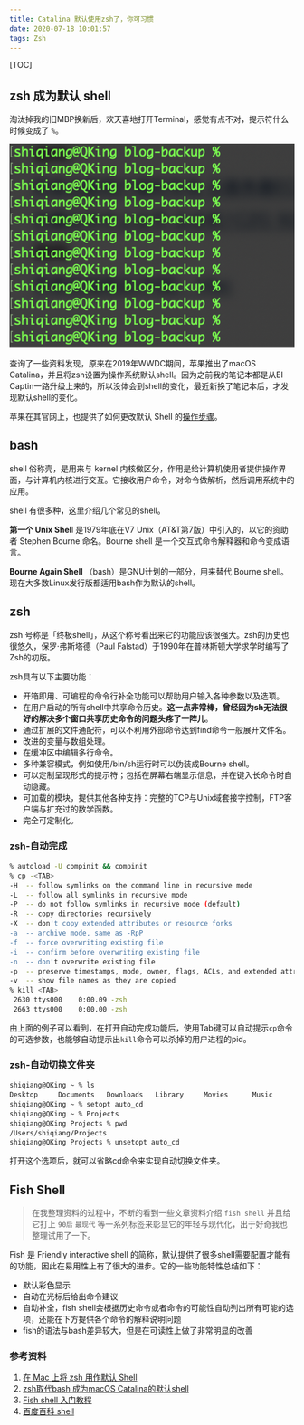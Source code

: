 ```yaml
---
title: Catalina 默认使用zsh了，你可习惯
date: 2020-07-18 10:01:57
tags: Zsh
---
```


[TOC]

## zsh 成为默认 shell

淘汰掉我的旧MBP换新后，欢天喜地打开Terminal，感觉有点不对，提示符什么时候变成了 `%`。

![image-20200718223437348](20200718-zsh-and-bash/image-20200718223437348.png)

查询了一些资料发现，原来在2019年WWDC期间，苹果推出了macOS Catalina，并且将zsh设置为操作系统默认shell。因为之前我的笔记本都是从EI Captin一路升级上来的，所以没体会到shell的变化，最近新换了笔记本后，才发现默认shell的变化。

苹果在其官网上，也提供了如何更改默认 Shell 的[操作步骤](https://support.apple.com/zh-cn/HT208050)。

## bash

shell 俗称壳，是用来与 kernel 内核做区分，作用是给计算机使用者提供操作界面，与计算机内核进行交互。它接收用户命令，对命令做解析，然后调用系统中的应用。

shell 有很多种，这里介绍几个常见的shell。

**第一个 Unix Shel**l 是1979年底在V7 Unix（AT&T第7版）中引入的，以它的资助者 Stephen Bourne 命名。Bourne shell 是一个交互式命令解释器和命令变成语言。

**Bourne Again Shell** （bash）是GNU计划的一部分，用来替代 Bourne shell。现在大多数Linux发行版都适用bash作为默认的shell。

## zsh

zsh 号称是「终极shell」，从这个称号看出来它的功能应该很强大。zsh的历史也很悠久，保罗·弗斯塔德（Paul Falstad）于1990年在普林斯顿大学求学时编写了Zsh的初版。

zsh具有以下主要功能：

- 开箱即用、可编程的命令行补全功能可以帮助用户输入各种参数以及选项。
- 在用户启动的所有shell中共享命令历史。**这一点非常棒，曾经因为sh无法很好的解决多个窗口共享历史命令的问题头疼了一阵儿**。
- 通过扩展的文件通配符，可以不利用外部命令达到find命令一般展开文件名。
- 改进的变量与数组处理。
- 在缓冲区中编辑多行命令。
- 多种兼容模式，例如使用/bin/sh运行时可以伪装成Bourne shell。
- 可以定制呈现形式的提示符；包括在屏幕右端显示信息，并在键入长命令时自动隐藏。
- 可加载的模块，提供其他各种支持：完整的TCP与Unix域套接字控制，FTP客户端与扩充过的数学函数。
- 完全可定制化。

### zsh-自动完成

```sh
% autoload -U compinit && compinit
% cp -<TAB>
-H  -- follow symlinks on the command line in recursive mode
-L  -- follow all symlinks in recursive mode
-P  -- do not follow symlinks in recursive mode (default)
-R  -- copy directories recursively
-X  -- don't copy extended attributes or resource forks
-a  -- archive mode, same as -RpP
-f  -- force overwriting existing file
-i  -- confirm before overwriting existing file
-n  -- don't overwrite existing file
-p  -- preserve timestamps, mode, owner, flags, ACLs, and extended attributes
-v  -- show file names as they are copied
% kill <TAB>
 2630 ttys000    0:00.09 -zsh                                                                                                                                  
 2663 ttys000    0:00.00 -zsh   
```

由上面的例子可以看到，在打开自动完成功能后，使用Tab键可以自动提示`cp`命令的可选参数，也能够自动提示出`kill`命令可以杀掉的用户进程的pid。

### zsh-自动切换文件夹

```sh
shiqiang@QKing ~ % ls
Desktop		Documents	Downloads	Library		Movies		Music		Parallels	Pictures	Projects	Public
shiqiang@QKing ~ % setopt auto_cd  
shiqiang@QKing ~ % Projects      
shiqiang@QKing Projects % pwd
/Users/shiqiang/Projects
shiqiang@QKing Projects % unsetopt auto_cd

```

打开这个选项后，就可以省略cd命令来实现自动切换文件夹。



## Fish Shell

> 在我整理资料的过程中，不断的看到一些文章资料介绍 `fish shell` 并且给它打上 `90后` `最现代` 等一系列标签来彰显它的年轻与现代化，出于好奇我也整理试用了一下。

Fish 是 Friendly interactive shell 的简称，默认提供了很多shell需要配置才能有的功能，因此在易用性上有了很大的进步。它的一些功能特性总结如下：

* 默认彩色显示
* 自动在光标后给出命令建议
* 自动补全，fish shell会根据历史命令或者命令的可能性自动列出所有可能的选项，还能在下方提供各个命令的解释说明问题
* fish的语法与bash差异较大，但是在可读性上做了非常明显的改善

### 参考资料

1. [在 Mac 上将 zsh 用作默认 Shell](https://support.apple.com/zh-cn/HT208050)
2. [zsh取代bash 成为macOS Catalina的默认shell](https://www.cnbeta.com/articles/tech/853837.htm)
3. [Fish shell 入门教程](http://www.ruanyifeng.com/blog/2017/05/fish_shell.html)
4. [百度百科 shell](https://baike.baidu.com/item/shell/99702?fr=aladdin)

